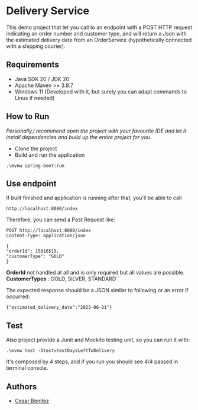 # Delivery Service 

This demo project that let you call to an endpoint with a POST HTTP request indicating an order number and customer type, and will return a Json with the estimated delivery date from an OrderService (hypothetically connected with a shipping courier).

## Requirements
* Java SDK 20 / JDK 20
* Apache Maven >= 3.8.7
* Windows 11 (Developed with it, but surely you can adapt commands to Linux if needed)

## How to Run

<em>Personally,I recommend open the project with your favourite IDE and let it install dependencies and 
build up the entire project for you.</em> 

- Clone the project
- Build and run the application
```
.\mvnw spring-boot:run
```
## Use endpoint
If built finished and application is running after that, you'll be able to call
```
http://localhost:8080/index
```
Therefore, you can send a Post Request like: 

```
POST http://localhost:8080/index
Content-Type: application/json

{
"orderId": 15816519,
"customerType": "GOLD"
}
```


**OrderId** not handled at all and is only required but all values are possible. <br />
**CustomerTypes** : GOLD, SILVER, STANDARD``

The expected response should be a JSON similar to following or an error if occurred: 

``{"estimated_delivery_date":"2023-06-21"}``

## Test

Also project provide a Junit and Mockito testing unit, so you can run it with: 

``
.\mvnw test -Dtest=testDaysLeftToDelivery
``

It's composed by 4 steps, and if you run you should see 4/4 passed in terminal console.


## Authors
- [Cesar Benitez](https://github.com/hymanoide)
